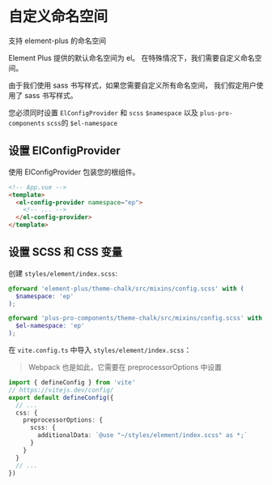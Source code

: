 # 自定义命名空间

支持 element-plus 的命名空间

Element Plus 提供的默认命名空间为 el。 在特殊情况下，我们需要自定义命名空间。

由于我们使用 sass 书写样式，如果您需要自定义所有命名空间， 我们假定用户使用了 sass 书写样式。

您必须同时设置 `ElConfigProvider` 和 `scss` `$namespace` 以及 `plus-pro-components` `scss`的 `$el-namespace`

## 设置 ElConfigProvider

使用 ElConfigProvider 包装您的根组件。

```html
<!-- App.vue -->
<template>
  <el-config-provider namespace="ep">
    <!-- ... -->
  </el-config-provider>
</template>
```

## 设置 SCSS 和 CSS 变量

创建 `styles/element/index.scss`:

```scss {5,6,7}
@forward 'element-plus/theme-chalk/src/mixins/config.scss' with (
  $namespace: 'ep'
);

@forward 'plus-pro-components/theme-chalk/src/mixins/config.scss' with (
  $el-namespace: 'ep'
);
```

在 `vite.config.ts` 中导入 `styles/element/index.scss`：

> Webpack 也是如此，它需要在 preprocessorOptions 中设置

```ts
import { defineConfig } from 'vite'
// https://vitejs.dev/config/
export default defineConfig({
  // ...
  css: {
    preprocessorOptions: {
      scss: {
        additionalData: `@use "~/styles/element/index.scss" as *;`
      }
    }
  }
  // ...
})
```
